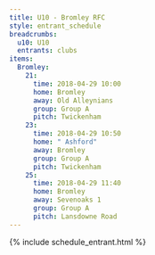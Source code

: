```yaml
---
title: U10 - Bromley RFC
style: entrant_schedule
breadcrumbs:
  u10: U10
  entrants: clubs
items:
  Bromley:
    21:
      time: 2018-04-29 10:00
      home: Bromley
      away: Old Alleynians
      group: Group A
      pitch: Twickenham
    23:
      time: 2018-04-29 10:50
      home: " Ashford"
      away: Bromley
      group: Group A
      pitch: Twickenham
    25:
      time: 2018-04-29 11:40
      home: Bromley
      away: Sevenoaks 1
      group: Group A
      pitch: Lansdowne Road
---
```


{% include schedule_entrant.html %}
